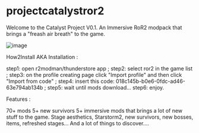 # projectcatalystror2
Welcome to the Catalyst Project V0.1. An Immersive RoR2 modpack that brings a "freash air breath" to the game.

![image](https://github.com/5desync/projectcatalystror2/assets/152239615/8f867d93-986d-498a-a36d-2dee94227c81)


How2Install AKA Installation :

step1: open r2modman/thunderstore app ;
step2: select ror2 in the game list ; 
step3: on the profile creating page click "Import profile" and then click "Import from code" ;
step4: insert this code: 018c145b-b0e6-0fdc-ad46-63e794ab134b ;
step5: wait until mods download...
step6: enjoy.



Features :

70+ mods
5+ new survivors 
5+ immersive mods that brings a lot of new stuff to the game.
Stage aesthetics, Starstorm2, new survivors, new bosses, items, refreshed stages... And a lot of things to discover....
